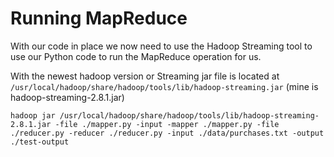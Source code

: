 # Running MapReduce

With our code in place we now need to use the Hadoop Streaming tool to use our Python code to run the MapReduce operation for us.

With the newest hadoop version or Streaming jar file is located at `/usr/local/hadoop/share/hadoop/tools/lib/hadoop-streaming.jar` (mine is hadoop-streaming-2.8.1.jar)

```
hadoop jar /usr/local/hadoop/share/hadoop/tools/lib/hadoop-streaming-2.8.1.jar -file ./mapper.py -input -mapper ./mapper.py -file ./reducer.py -reducer ./reducer.py -input ./data/purchases.txt -output ./test-output
```

